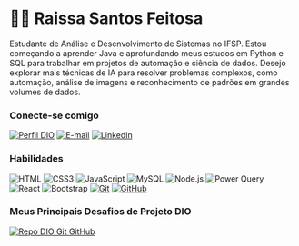 # 👋🏻 Raissa Santos Feitosa

Estudante de Análise e Desenvolvimento de Sistemas no IFSP. Estou começando a aprender Java e aprofundando meus estudos em Python e SQL para trabalhar em projetos de automação e ciência de dados. Desejo explorar mais técnicas de IA para resolver problemas complexos, como automação, análise de imagens e reconhecimento de padrões em grandes volumes de dados.

### Conecte-se comigo

[![Perfil DIO](https://img.shields.io/badge/-Meu%20Perfil%20na%20DIO-30A3DC?style=for-the-badge)](https://www.dio.me/users/raissa_feitosa06)
[![E-mail](https://img.shields.io/badge/-Email-000?style=for-the-badge&logo=microsoft-outlook&logoColor=E94D5F)](mailto:raissa.feitosa06@gmail.com)
[![LinkedIn](https://img.shields.io/badge/-LinkedIn-000?style=for-the-badge&logo=linkedin&logoColor=30A3DC)](https://www.linkedin.com/in/raissa-santos-feitosa-73485b1a3/)

### Habilidades

![HTML](https://img.shields.io/badge/HTML-000?style=for-the-badge&logo=html5&logoColor=30A3DC)
![CSS3](https://img.shields.io/badge/CSS3-000?style=for-the-badge&logo=css3&logoColor=E94D5F)
![JavaScript](https://img.shields.io/badge/JavaScript-000?style=for-the-badge&logo=javascript&logoColor=F0DB4F)
![MySQL](https://img.shields.io/badge/MySQL-000?style=for-the-badge&logo=mysql&logoColor=4479A1)
![Node.js](https://img.shields.io/badge/Node.js-000?style=for-the-badge&logo=node.js&logoColor=8CC84B)
![Power Query](https://img.shields.io/badge/Power_Query-000?style=for-the-badge&logo=microsoft-power-query&logoColor=F2C911)
![React](https://img.shields.io/badge/React-000?style=for-the-badge&logo=react&logoColor=61DAFB)
![Bootstrap](https://img.shields.io/badge/bootstrap-000?style=for-the-badge&logo=bootstrap&logoColor=553C7B)
[![Git](https://img.shields.io/badge/Git-000?style=for-the-badge&logo=git&logoColor=E94D5F)](https://git-scm.com/doc)
[![GitHub](https://img.shields.io/badge/GitHub-000?style=for-the-badge&logo=github&logoColor=30A3DC)](https://docs.github.com/)



### Meus Principais Desafios de Projeto DIO

[![Repo DIO Git GitHub](https://github-readme-stats.vercel.app/api/pin/?username=elidianaandrade&repo=dio-lab-open-source&bg_color=000&border_color=30A3DC&show_icons=true&icon_color=30A3DC&title_color=E94D5F&text_color=FFF)](https://github.com/elidianaandrade/dio-lab-open-source)

  
